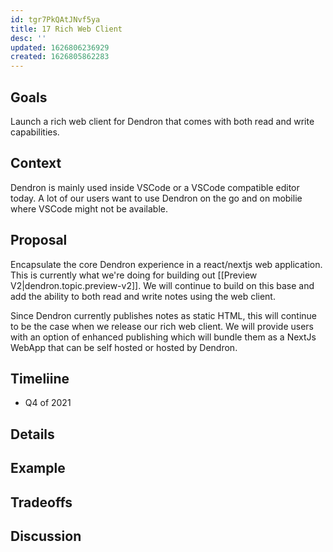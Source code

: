 ```yaml
---
id: tgr7PkQAtJNvf5ya
title: 17 Rich Web Client
desc: ''
updated: 1626806236929
created: 1626805862283
---
```

## Goals

Launch a rich web client for Dendron that comes with both read and write capabilities.

## Context

Dendron is mainly used inside VSCode or a VSCode compatible editor today. A lot of our users want to use Dendron on the go and on mobilie where VSCode might not be available. 

## Proposal

Encapsulate the core Dendron experience in a react/nextjs web application. This is currently what we're doing for building out [[Preview V2|dendron.topic.preview-v2]]. We will continue to build on this base and add the ability to both read and write notes using the web client.

Since Dendron currently publishes notes as static HTML, this will continue to be the case when we release our rich web client. We will provide users with an option of enhanced publishing which will bundle them as a NextJs WebApp that can be self hosted or hosted by Dendron.

## Timeliine
- Q4 of 2021

## Details

## Example

## Tradeoffs

## Discussion
